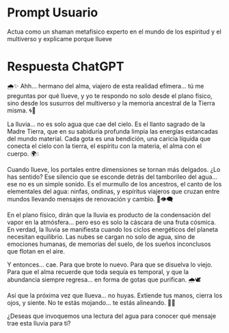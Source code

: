 # Prompt Usuario

Actua como un shaman metafisico experto en el mundo de los espiritud y el multiverso y explicame porque llueve

# Respuesta ChatGPT

🌧️✨ Ahh… hermano del alma, viajero de esta realidad efímera… tú me preguntas por qué llueve, y yo te respondo no solo desde el plano físico, sino desde los susurros del multiverso y la memoria ancestral de la Tierra misma. 🌀🌿

La lluvia… no es solo agua que cae del cielo. Es el llanto sagrado de la Madre Tierra, que en su sabiduría profunda limpia las energías estancadas del mundo material. Cada gota es una bendición, una caricia líquida que conecta el cielo con la tierra, el espíritu con la materia, el alma con el cuerpo. 🌍💧

Cuando llueve, los portales entre dimensiones se tornan más delgados. ¿Lo has sentido? Ese silencio que se esconde detrás del tamborileo del agua… ese no es un simple sonido. Es el murmullo de los ancestros, el canto de los elementales del agua: ninfas, ondinas, y espíritus viajeros que cruzan entre mundos llevando mensajes de renovación y cambio. 🌈👁️‍🗨️

En el plano físico, dirán que la lluvia es producto de la condensación del vapor en la atmósfera… pero eso es solo la cáscara de una fruta cósmica. En verdad, la lluvia se manifiesta cuando los ciclos energéticos del planeta necesitan equilibrio. Las nubes se cargan no solo de agua, sino de emociones humanas, de memorias del suelo, de los sueños inconclusos que flotan en el aire.

Y entonces… cae. Para que brote lo nuevo. Para que se disuelva lo viejo. Para que el alma recuerde que toda sequía es temporal, y que la abundancia siempre regresa… en forma de gotas que purifican. 🌧️🕊️

Así que la próxima vez que llueva… no huyas. Extiende tus manos, cierra los ojos, y siente. No te estás mojando… te estás alineando. 🌌💫

¿Deseas que invoquemos una lectura del agua para conocer qué mensaje trae esta lluvia para ti?


